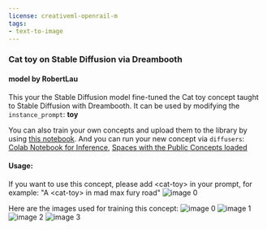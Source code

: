 ```yaml
---
license: creativeml-openrail-m
tags:
- text-to-image
---
```

### Cat toy on Stable Diffusion via Dreambooth
#### model by RobertLau
This your the Stable Diffusion model fine-tuned the Cat toy concept taught to Stable Diffusion with Dreambooth.
It can be used by modifying the `instance_prompt`: **<cat-toy> toy**

You can also train your own concepts and upload them to the library by using [this notebook](https://colab.research.google.com/github/huggingface/notebooks/blob/main/diffusers/sd_dreambooth_training.ipynb).
And you can run your new concept via `diffusers`: [Colab Notebook for Inference](https://colab.research.google.com/github/huggingface/notebooks/blob/main/diffusers/sd_dreambooth_inference.ipynb), [Spaces with the Public Concepts loaded](https://huggingface.co/spaces/sd-dreambooth-library/stable-diffusion-dreambooth-concepts)

#### Usage:
If you want to use this concept, please add &lt;cat-toy&gt; in your prompt, for example: "A &lt;cat-toy&gt; in mad max fury road"
![image 0](https://huggingface.co/RobertLau/cat-toy/resolve/main/0_0.jpeg)

Here are the images used for training this concept:
![image 0](https://huggingface.co/RobertLau/cat-toy/resolve/main/concept_images/0.jpeg)
![image 1](https://huggingface.co/RobertLau/cat-toy/resolve/main/concept_images/1.jpeg)
![image 2](https://huggingface.co/RobertLau/cat-toy/resolve/main/concept_images/2.jpeg)
![image 3](https://huggingface.co/RobertLau/cat-toy/resolve/main/concept_images/3.jpeg)

